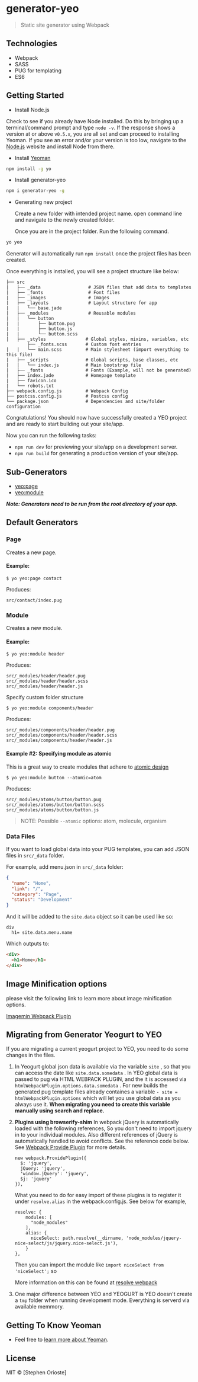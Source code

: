 # generator-yeo 
> Static site generator using Webpack


## Technologies
- Webpack
- SASS
- PUG for templating
- ES6


## Getting Started

- Install Node.js

Check to see if you already have Node installed. Do this by bringing up a terminal/command prompt and type `node -v`. If the response shows a version at or above `v0.5.x`, you are all set and can proceed to installing Yeoman. If you see an error and/or your version is too low, navigate to the [Node.js](http://nodejs.org/) website and install Node from there.

- Install [Yeoman](http://yeoman.io) 

```bash
npm install -g yo
```

- Install generator-yeo
```bash
npm i generator-yeo -g
```

- Generating new project

  Create a new folder with intended project name. open command line and navigate to the newly created folder.

  Once you are in the project folder. Run the following command.

```bash
yo yeo
```

Generator will automatically run `npm install` once the project files has been created.


Once everything is installed, you will see a project structure like below:

```
├── src
|   ├── _data                  # JSON files that add data to templates
|   ├── _fonts                 # Font files
|   ├── _images                # Images
|   ├── _layouts               # Layout structure for app
|   |   └── base.jade
|   ├── _modules               # Reusable modules
|   |   └── button
|   |       ├── button.pug
|   |       ├── button.js
|   |       └── button.scss
|   ├── _styles               # Global styles, mixins, variables, etc
        ├── _fonts.scss       # Custom font entries
|   |   └── main.scss         # Main stylesheet (import everything to this file)
|   ├── _scripts              # Global scripts, base classes, etc
|   |   └── index.js          # Main bootstrap file
|   ├── _fonts                # Fonts (Example, will not be generated)
|   ├── index.jade            # Homepage template
|   ├── favicon.ico
|   └── robots.txt
├── webpack.config.js         # Webpack Config
├── postcss.config.js         # Postcss config
└── package.json              # Dependencies and site/folder configuration
```

Congratulations! You should now have successfully created a YEO project and are ready to start building out your site/app.


Now you can run the following tasks:

- `npm run dev` for previewing your site/app on a development server.
- `npm run build` for generating a production version of your site/app.


## Sub-Generators

* [yeo:page](#page)
* [yeo:module](#module)

***Note: Generators need to be run from the root directory of your app.***

## Default Generators

### Page
Creates a new page.

#### Example:

```
$ yo yeo:page contact
```

Produces:

```
src/contact/index.pug
```

### Module
Creates a new module.

#### Example:

```
$ yo yeo:module header
```

Produces:

```
src/_modules/header/header.pug
src/_modules/header/header.scss
src/_modules/header/header.js
```

Specify custom folder structure

```
$ yo yeo:module components/header
```

Produces:

```
src/_modules/components/header/header.pug
src/_modules/components/header/header.scss
src/_modules/components/header/header.js
```

#### Example #2: Specifying module as atomic

This is a great way to create modules that adhere to [atomic design](https://bradfrost.com/blog/post/atomic-web-design/)

```
$ yo yeo:module button --atomic=atom
```

Produces:

```
src/_modules/atoms/button/button.pug
src/_modules/atoms/button/button.scss
src/_modules/atoms/button/button.js
```

> NOTE: Possible `--atomic` options: atom, molecule, organism

### Data Files

If you want to load global data into your PUG templates, you can add JSON files in `src/_data` folder.

For example, add menu.json in `src/_data` folder:

```json
{
  "name": "Home",
  "link": "/",
  "category": "Page",
  "status": "Development"
}
```

And it will be added to the `site.data` object so it can be used like so:

```PUG
div
  h1= site.data.menu.name
```

Which outputs to:

```html
<div>
  <h1>Home</h1>
</div>
```


## Image Minification options

please visit the following link to learn more about image minification options. 

[Imagemin Webpack Plugin](https://github.com/Klathmon/imagemin-webpack-plugin)


## Migrating from Generator Yeogurt to YEO
If you are migrating a current yeogurt project to YEO, you need to do some changes in the files.

1. In Yeogurt global json data is available via the variable ```site``` , so that you can access the date like ```site.data.somedata``` . In YEO global data is passed to pug via HTML WEBPACK PLUGIN, and the it is accessed via ```htmlWebpackPlugin.options.data.somedata``` . For new builds the generated pug template files already containes a variable ```- site = htmlWebpackPlugin.options``` which will let you use global data as you always use it. **When migrating you need to create this variable manually using search and replace.**

2. **Plugins using browserify-shim**
   In webpack jQuery is automatically loaded with the following references, So you don't need to import jquery in to your individual modules. Also different references of jQuery is automatically handled to avoid conflicts. See the reference code below. See [Webpack Provide Plugin](https://webpack.js.org/plugins/provide-plugin/) for more details.

    ```
    new webpack.ProvidePlugin({
      $: 'jquery',
      jQuery: 'jquery',
      'window.jQuery': 'jquery',
      $j: 'jquery'
    }),
    ```
    
    What you need to do for easy import of these plugins is to register it under ```resolve.alias``` in the webpack.config.js. See below for example,
    ```
    resolve: {
        modules: [
          "node_modules"
        ],
        alias: {
          niceSelect: path.resolve(__dirname, 'node_modules/jquery-nice-select/js/jquery.nice-select.js'),
        }
    },
    ```
    
    Then you can import the module like ```import niceSelect from 'niceSelect';``` so

    More information on this can be found at [resolve webpack](https://webpack.js.org/configuration/resolve/)

3. One major difference between YEO and YEOGURT is YEO doesn't create a ```tmp``` folder when running development mode. Everything is serverd via available memmory. 

## Getting To Know Yeoman
 * Feel free to [learn more about Yeoman](http://yeoman.io/).

## License
MIT © [Stephen Orioste]